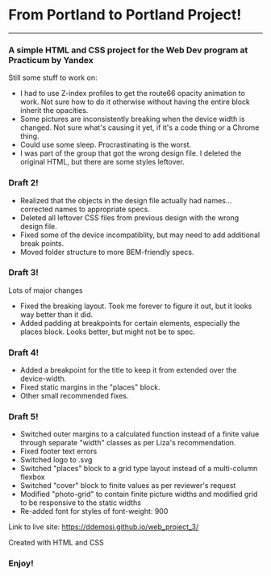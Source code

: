 # From Portland to Portland Project!
--------------------------------
### A simple HTML and CSS project for the Web Dev program at Practicum by Yandex

Still some stuff to work on:
* I had to use Z-index profiles to get the route66 opacity animation to work. Not sure how to do it otherwise without having the entire block inherit the opacities.
* Some pictures are inconsistently breaking when the device width is changed. Not sure what's causing it yet, if it's a code thing or a Chrome thing.
* Could use some sleep. Procrastinating is the worst.
* I was part of the group that got the wrong design file. I deleted the original HTML, but there are some styles leftover.

### Draft 2!

* Realized that the objects in the design file actually had names... corrected names to appropriate specs.
* Deleted all leftover CSS files from previous design with the wrong design file.
* Fixed some of the device incompatiblity, but may need to add additional break points.
* Moved folder structure to more BEM-friendly specs.

### Draft 3!

Lots of major changes
* Fixed the breaking layout. Took me forever to figure it out, but it looks way better than it did.
* Added padding at breakpoints for certain elements, especially the places block. Looks better, but might not be to spec.

### Draft 4!

* Added a breakpoint for the title to keep it from extended over the device-width.
* Fixed static margins in the "places" block.
* Other small recommended fixes.

### Draft 5!

* Switched outer margins to a calculated function instead of a finite value through separate "width" classes as per Liza's recommendation.
* Fixed footer text errors
* Switched logo to .svg
* Switched "places" block to a grid type layout instead of a multi-column flexbox
* Switched "cover" block to finite values as per reviewer's request
* Modified "photo-grid" to contain finite picture widths and modified grid to be responsive to the static widths
* Re-added font for styles of font-weight: 900


Link to live site:
https://ddemosi.github.io/web_project_3/

Created with HTML and CSS

### Enjoy!

